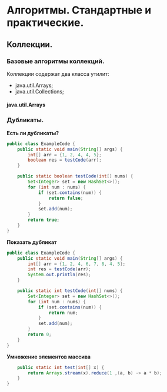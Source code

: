 # Алгоритмы. Стандартные и практические.

## Коллекции.
### Базовые алгоритмы коллекций.

Коллекции содержат два класса утилит:
- java.util.Arrays;
- java.util.Collections;


#### **java.util.Arrays**





























### Дубликаты.

**Есть ли дубликаты?**

```java
public class ExampleCode {
    public static void main(String[] args) {
        int[] arr = {1, 2, 4, 4, 5};
        boolean res = testCode(arr);
    }

    public static boolean testCode(int[] nums) {
        Set<Integer> set = new HashSet<>();
        for (int num : nums) {
            if (set.contains(num)) {
                return false;
            }
            set.add(num);
        }
        return true;
    }
}
```

**Показать дубликат**

```java
public class ExampleCode {
    public static void main(String[] args) {
        int[] arr = {1, 2, 4, 6, 7, 8, 4, 5};
        int res = testCode(arr);
        System.out.println(res);
    }

    public static int testCode(int[] nums) {
        Set<Integer> set = new HashSet<>();
        for (int num : nums) {
            if (set.contains(num)) {
                return num;
            }
            set.add(num);
        }
        return 0;
    }
}

```

**Умножение элементов массива**

```java
    public static int test(int[] x) {
        return Arrays.stream(x).reduce(1 ,(a, b) -> a * b);
    }
}
```